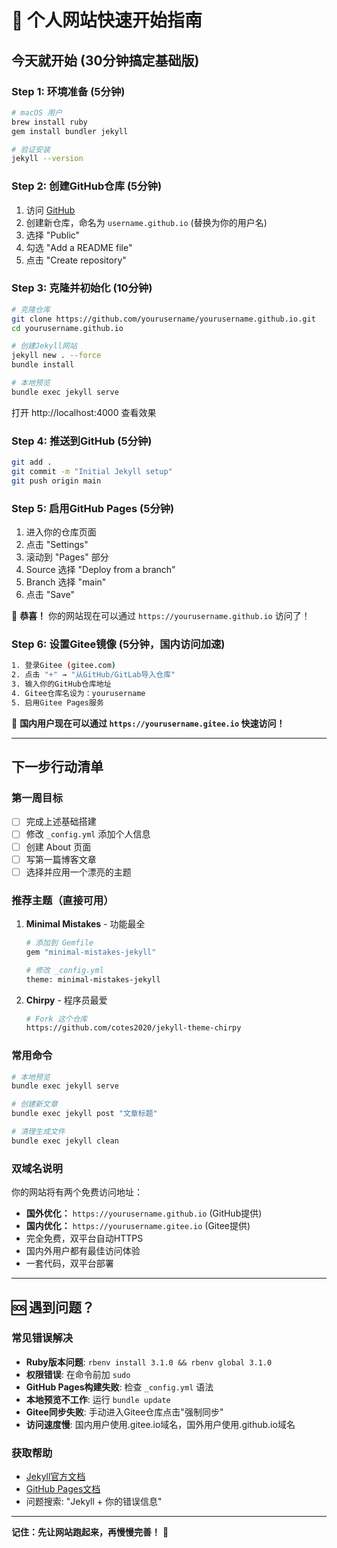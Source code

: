 # 🚀 个人网站快速开始指南

## 今天就开始 (30分钟搞定基础版)

### Step 1: 环境准备 (5分钟)
```bash
# macOS 用户
brew install ruby
gem install bundler jekyll

# 验证安装
jekyll --version
```

### Step 2: 创建GitHub仓库 (5分钟)
1. 访问 [GitHub](https://github.com)
2. 创建新仓库，命名为 `username.github.io` (替换为你的用户名)
3. 选择 "Public" 
4. 勾选 "Add a README file"
5. 点击 "Create repository"

### Step 3: 克隆并初始化 (10分钟)
```bash
# 克隆仓库
git clone https://github.com/yourusername/yourusername.github.io.git
cd yourusername.github.io

# 创建Jekyll网站
jekyll new . --force
bundle install

# 本地预览
bundle exec jekyll serve
```
打开 http://localhost:4000 查看效果

### Step 4: 推送到GitHub (5分钟)
```bash
git add .
git commit -m "Initial Jekyll setup"
git push origin main
```

### Step 5: 启用GitHub Pages (5分钟)
1. 进入你的仓库页面
2. 点击 "Settings"
3. 滚动到 "Pages" 部分
4. Source 选择 "Deploy from a branch"
5. Branch 选择 "main" 
6. 点击 "Save"

🎉 **恭喜！** 你的网站现在可以通过 `https://yourusername.github.io` 访问了！

### Step 6: 设置Gitee镜像 (5分钟，国内访问加速)
```bash
1. 登录Gitee (gitee.com)
2. 点击 "+" → "从GitHub/GitLab导入仓库"
3. 输入你的GitHub仓库地址
4. Gitee仓库名设为：yourusername
5. 启用Gitee Pages服务
```
🚀 **国内用户现在可以通过 `https://yourusername.gitee.io` 快速访问！**

---

## 下一步行动清单

### 第一周目标
- [ ] 完成上述基础搭建
- [ ] 修改 `_config.yml` 添加个人信息
- [ ] 创建 About 页面
- [ ] 写第一篇博客文章
- [ ] 选择并应用一个漂亮的主题

### 推荐主题（直接可用）
1. **Minimal Mistakes** - 功能最全
   ```bash
   # 添加到 Gemfile
   gem "minimal-mistakes-jekyll"
   
   # 修改 _config.yml
   theme: minimal-mistakes-jekyll
   ```

2. **Chirpy** - 程序员最爱
   ```bash
   # Fork 这个仓库
   https://github.com/cotes2020/jekyll-theme-chirpy
   ```

### 常用命令
```bash
# 本地预览
bundle exec jekyll serve

# 创建新文章
bundle exec jekyll post "文章标题"

# 清理生成文件
bundle exec jekyll clean
```

### 双域名说明
你的网站将有两个免费访问地址：
- **国外优化：** `https://yourusername.github.io` (GitHub提供)
- **国内优化：** `https://yourusername.gitee.io` (Gitee提供)
- 完全免费，双平台自动HTTPS
- 国内外用户都有最佳访问体验
- 一套代码，双平台部署

---

## 🆘 遇到问题？

### 常见错误解决
- **Ruby版本问题**: `rbenv install 3.1.0 && rbenv global 3.1.0`
- **权限错误**: 在命令前加 `sudo`
- **GitHub Pages构建失败**: 检查 `_config.yml` 语法
- **本地预览不工作**: 运行 `bundle update`
- **Gitee同步失败**: 手动进入Gitee仓库点击"强制同步"
- **访问速度慢**: 国内用户使用.gitee.io域名，国外用户使用.github.io域名

### 获取帮助
- [Jekyll官方文档](https://jekyllrb.com/)
- [GitHub Pages文档](https://docs.github.com/en/pages)
- 问题搜索: "Jekyll + 你的错误信息"

---

**记住：先让网站跑起来，再慢慢完善！** 🎯 